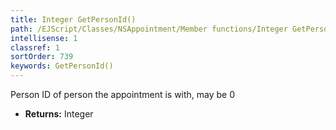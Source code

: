 ```yaml
---
title: Integer GetPersonId()
path: /EJScript/Classes/NSAppointment/Member functions/Integer GetPersonId()
intellisense: 1
classref: 1
sortOrder: 739
keywords: GetPersonId()
---
```



Person ID of person the appointment is with, may be 0



* **Returns:** Integer


